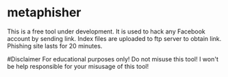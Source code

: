 # metaphisher
This is a free tool under development. It is used to hack any Facebook account by sending link.
Index files are uploaded to ftp server to obtain link.
Phishing site lasts for 20 minutes.

#Disclaimer
For educational purposes only! 
Do not misuse this tool!
I won't be help responsible for your misusage of this tool!
